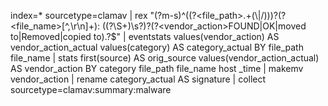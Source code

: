 index=* sourcetype=clamav
| rex "(?m-s)^((?<file_path>.+(\\\|\/)))?(?<file_name>[^,\r\n]+): ((?<category>\S+)\s?)?(?<vendor_action>FOUND|OK|moved to|Removed|copied to)\.?$"
| eventstats values(vendor_action) AS vendor_action_actual values(category) AS category_actual BY file_path file_name
| stats first(source) AS orig_source values(vendor_action_actual) AS vendor_action BY category file_path file_name host _time
| makemv vendor_action
| rename category_actual AS signature
| collect sourcetype=clamav:summary:malware

